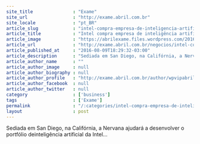 ```yaml
---
site_title               : "Exame"
site_url                 : "http://exame.abril.com.br"
site_locale              : "pt_BR"
article_slug             : "intel-compra-empresa-de-inteligencia-artificial"
article_title            : "Intel compra empresa de inteligência artificial"
article_image            : "https://abrilexame.files.wordpress.com/2016/09/size_960_16_9_1034595171.jpg?quality=70&strip=all&w=960"
article_url              : "http://exame.abril.com.br/negocios/intel-compra-empresa-de-inteligencia-artificial/"
article_published_at     : "2016-08-09T18:29:32-03:00"
article_description      : "Sediada em San Diego, na Califórnia, a Nervana ajudará a desenvolver o portfólio deinteligência artificial da Intel..."
article_author_name      : ""
article_author_image     : null
article_author_biography : null
article_author_profile   : "http://exame.abril.com.br/author/wpvipabril/"
article_author_facebook  : null
article_author_twitter   : null
category                 : ['business']
tags                     : ['Exame']
permalink                : "/:categories/intel-compra-empresa-de-inteligencia-artificial/"
layout                   : post
---
```


Sediada em San Diego, na Califórnia, a Nervana ajudará a desenvolver o portfólio deinteligência artificial da Intel...
